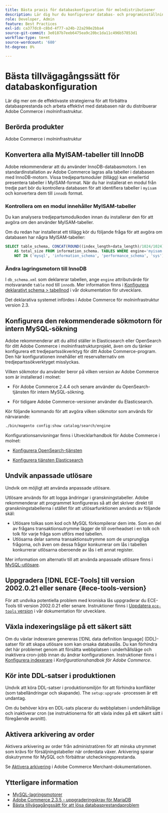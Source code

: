 ```yaml
---
title: Bästa praxis för databaskonfiguration för molndistributioner
description: Lär dig hur du konfigurerar databas- och programinställningar för att förbättra prestandan när du distribuerar Adobe Commerce i molninfrastrukturen.
role: Developer, Admin
feature: Best Practices
exl-id: ca377dc8-c8bd-4f77-a24b-22a298e2bba4
source-git-commit: 3e0187b7eeb6475ea9c20bc1da11c496b57853d1
workflow-type: tm+mt
source-wordcount: '680'
ht-degree: 0%

---
```


# Bästa tillvägagångssätt för databaskonfiguration

Lär dig mer om de effektivaste strategierna för att förbättra databasprestanda och arbeta effektivt med databasen när du distribuerar Adobe Commerce i molninfrastruktur.

## Berörda produkter

Adobe Commerce i molninfrastruktur

## Konvertera alla MyISAM-tabeller till InnoDB

Adobe rekommenderar att du använder InnoDB-databasmotorn. I en standardinstallation av Adobe Commerce lagras alla tabeller i databasen med InnoDB-motorn. Vissa tredjepartsmoduler (tillägg) kan emellertid presentera tabeller i MyISAM-format. När du har installerat en modul från tredje part bör du kontrollera databasen för att identifiera tabeller i `myisam` och konvertera dem till `innodb` format.

### Kontrollera om en modul innehåller MyISAM-tabeller

Du kan analysera tredjepartsmodulkoden innan du installerar den för att avgöra om den använder MyISAM-tabeller.

Om du redan har installerat ett tillägg kör du följande fråga för att avgöra om databasen har några MyISAM-tabeller:

```sql
SELECT table_schema, CONCAT(ROUND((index_length+data_length)/1024/1024),'MB')
    AS total_size FROM information_schema. TABLES WHERE engine='myisam' AND table_schema
    NOT IN ('mysql', 'information_schema', 'performance_schema', 'sys');
```

### Ändra lagringsmotorn till InnoDB

I `db_schema.xml` som deklarerar tabellen, ange `engine` attributvärde för motsvarande `table` nod till `innodb`. Mer information finns i [Konfigurera deklarativt schema > tabellnod](https://developer.adobe.com/commerce/php/development/components/declarative-schema/configuration/) i vår dokumentation för utvecklare.

Det deklarativa systemet infördes i Adobe Commerce för molninfrastruktur version 2.3.

## Konfigurera den rekommenderade sökmotorn för intern MySQL-sökning

Adobe rekommenderar att du alltid ställer in Elasticsearch eller OpenSearch för ditt Adobe Commerce i molninfrastrukturprojekt, även om du tänker konfigurera ett tredjepartssökverktyg för ditt Adobe Commerce-program. Den här konfigurationen innehåller ett reservalternativ om tredjepartssökverktyget misslyckas.

Vilken sökmotor du använder beror på vilken version av Adobe Commerce som är installerad i molnet:

- För Adobe Commerce 2.4.4 och senare använder du OpenSearch-tjänsten för intern MySQL-sökning.

- För tidigare Adobe Commerce-versioner använder du Elasticsearch.

Kör följande kommando för att avgöra vilken sökmotor som används för närvarande:

```bash
./bin/magento config:show catalog/search/engine
```

Konfigurationsanvisningar finns i Utvecklarhandbok för Adobe Commerce i molnet:

- [Konfigurera OpenSearch-tjänsten](https://devdocs.magento.com/cloud/project/services-opensearch.html)

- [Konfigurera tjänsten Elasticsearch](https://devdocs.magento.com/cloud/project/services-elastic.html)

## Undvik anpassade utlösare

Undvik om möjligt att använda anpassade utlösare.

Utlösare används för att logga ändringar i granskningstabeller. Adobe rekommenderar att programmet konfigureras så att det skriver direkt till granskningstabellerna i stället för att utlösarfunktionen används av följande skäl:

- Utlösare tolkas som kod och MySQL förkompilerar dem inte. Som en del av frågans transaktionsutrymme lägger de till overheadset i en tolk och tolk för varje fråga som utförs med tabellen.
- Utlösarna delar samma transaktionsutrymme som de ursprungliga frågorna, och även om dessa frågor konkurrerar om lås i tabellen konkurrerar utlösarna oberoende av lås i ett annat register.

Mer information om alternativ till att använda anpassade utlösare finns i [MySQL-utlösare](mysql-configuration.md#triggers).

## Uppgradera [!DNL ECE-Tools] till version 2002.0.21 eller senare {#ece-tools-version}

För att undvika potentiella problem med kroniska lås uppgraderar du ECE-Tools till version 2002.0.21 eller senare. Instruktioner finns i [Uppdatera `ece-tools` version](https://devdocs.magento.com/cloud/project/ece-tools-update.html) i vår dokumentation för utvecklare.

## Växla indexeringsläge på ett säkert sätt

<!--This best practice might belong in the Maintenance phase. Database lock prevention might be consolidated under a single heading-->

Om du växlar indexerare genereras [!DNL data definition language] (DDL)-satser för att skapa utlösare som kan orsaka databaslås. Du kan förhindra det här problemet genom att försätta webbplatsen i underhållsläge och inaktivera cron-jobb innan du ändrar konfigurationen.
Instruktioner finns i [Konfigurera indexerare](https://experienceleague.adobe.com/docs/commerce-operations/configuration-guide/cli/manage-indexers.html#configure-indexers-1) i *Konfigurationshandbok för Adobe Commerce*.

## Kör inte DDL-satser i produktionen

Undvik att köra DDL-satser i produktionsmiljön för att förhindra konflikter (som tabelländringar och skapande). The `setup:upgrade` -processen är ett undantag.

Om du behöver köra en DDL-sats placerar du webbplatsen i underhållsläge och inaktiverar cron (se instruktionerna för att växla index på ett säkert sätt i föregående avsnitt).

## Aktivera arkivering av order

Aktivera arkivering av order från administratören för att minska utrymmet som krävs för försäljningstabeller när orderdata växer. Arkivering sparar diskutrymme för MySQL och förbättrar utcheckningsprestanda.

Se [Aktivera arkivering](https://experienceleague.adobe.com/docs/commerce-admin/stores-sales/order-management/orders/order-archive.html) i Adobe Commerce Merchant-dokumentationen.

## Ytterligare information

- [MySQL-lagringsmotorer](https://dev.mysql.com/doc/refman/8.0/en/storage-engines.html)
- [Adobe Commerce 2.3.5 - uppgraderingskrav för MariaDB](../maintenance/commerce-235-upgrade-prerequisites-mariadb.md)
- [Bästa tillvägagångssätt för att lösa databasprestandaproblem](../maintenance/resolve-database-performance-issues.md)

